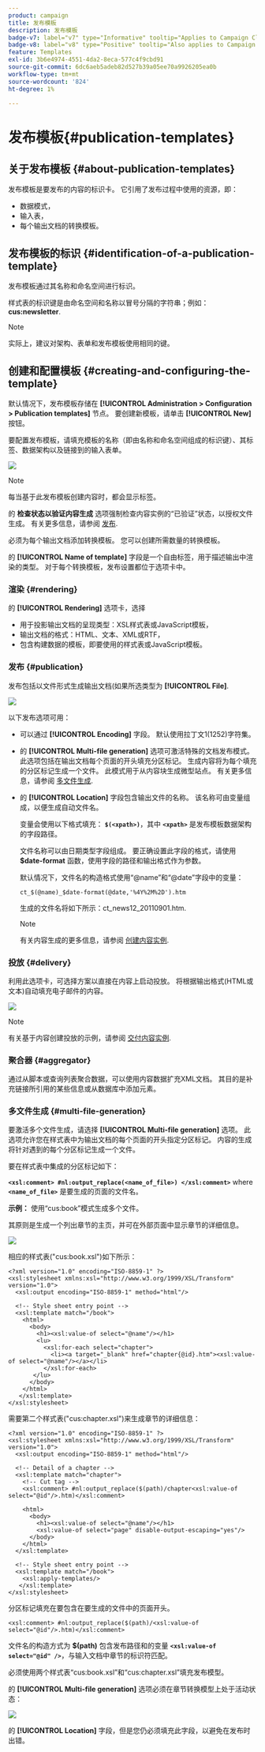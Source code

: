 ```yaml
---
product: campaign
title: 发布模板
description: 发布模板
badge-v7: label="v7" type="Informative" tooltip="Applies to Campaign Classic v7"
badge-v8: label="v8" type="Positive" tooltip="Also applies to Campaign v8"
feature: Templates
exl-id: 3b6e4974-4551-4da2-8eca-577c4f9cbd91
source-git-commit: 6dc6aeb5adeb82d527b39a05ee70a9926205ea0b
workflow-type: tm+mt
source-wordcount: '824'
ht-degree: 1%

---
```


# 发布模板{#publication-templates}



## 关于发布模板 {#about-publication-templates}

发布模板是要发布的内容的标识卡。 它引用了发布过程中使用的资源，即：

* 数据模式，
* 输入表，
* 每个输出文档的转换模板。

## 发布模板的标识 {#identification-of-a-publication-template}

发布模板通过其名称和命名空间进行标识。

样式表的标识键是由命名空间和名称以冒号分隔的字符串；例如： **cus:newsletter**.

>[!NOTE]
>
>实际上，建议对架构、表单和发布模板使用相同的键。

## 创建和配置模板 {#creating-and-configuring-the-template}

默认情况下，发布模板存储在 **[!UICONTROL Administration > Configuration > Publication templates]** 节点。 要创建新模板，请单击 **[!UICONTROL New]** 按钮。

要配置发布模板，请填充模板的名称（即由名称和命名空间组成的标识键）、其标签、数据架构以及链接到的输入表单。

![](assets/d_ncs_content_model.png)

>[!NOTE]
>
>每当基于此发布模板创建内容时，都会显示标签。

的 **检查状态以验证内容生成** 选项强制检查内容实例的“已验证”状态，以授权文件生成。 有关更多信息，请参阅 [发布](#publication).

必须为每个输出文档添加转换模板。 您可以创建所需数量的转换模板。

的 **[!UICONTROL Name of template]** 字段是一个自由标签，用于描述输出中渲染的类型。 对于每个转换模板，发布设置都位于选项卡中。

### 渲染 {#rendering}

的 **[!UICONTROL Rendering]** 选项卡，选择

* 用于投影输出文档的呈现类型：XSL样式表或JavaScript模板，
* 输出文档的格式：HTML、文本、XML或RTF，
* 包含构建数据的模板，即要使用的样式表或JavaScript模板。

### 发布 {#publication}

发布包括以文件形式生成输出文档(如果所选类型为 **[!UICONTROL File]**.

![](assets/d_ncs_content_model2.png)

以下发布选项可用：

* 可以通过 **[!UICONTROL Encoding]** 字段。 默认使用拉丁文1(1252)字符集。
* 的 **[!UICONTROL Multi-file generation]** 选项可激活特殊的文档发布模式。 此选项包括在输出文档每个页面的开头填充分区标记。 生成内容将为每个填充的分区标记生成一个文件。 此模式用于从内容块生成微型站点。 有关更多信息，请参阅 [多文件生成](#multi-file-generation).
* 的 **[!UICONTROL Location]** 字段包含输出文件的名称。 该名称可由变量组成，以便生成自动文件名。

   变量会使用以下格式填充： **`$(<xpath>)`**，其中 **`<xpath>`** 是发布模板数据架构的字段路径。

   文件名称可以由日期类型字段组成。 要正确设置此字段的格式，请使用 **$date-format** 函数，使用字段的路径和输出格式作为参数。

   默认情况下，文件名的构造格式使用“@name”和“@date”字段中的变量：

   ```
   ct_$(@name)_$date-format(@date,'%4Y%2M%2D').htm
   ```

   生成的文件名将如下所示：ct_news12_20110901.htm.

   >[!NOTE]
   >
   >有关内容生成的更多信息，请参阅 [创建内容实例](using-a-content-template.md#creating-a-content-instance).

### 投放 {#delivery}

利用此选项卡，可选择方案以直接在内容上启动投放。 将根据输出格式(HTML或文本)自动填充电子邮件的内容。

![](assets/d_ncs_content_model3.png)

>[!NOTE]
>
>有关基于内容创建投放的示例，请参阅 [交付内容实例](using-a-content-template.md#delivering-a-content-instance).

### 聚合器 {#aggregator}

通过从脚本或查询列表聚合数据，可以使用内容数据扩充XML文档。 其目的是补充链接所引用的某些信息或从数据库中添加元素。

### 多文件生成 {#multi-file-generation}

要激活多个文件生成，请选择 **[!UICONTROL Multi-file generation]** 选项。 此选项允许您在样式表中为输出文档的每个页面的开头指定分区标记。 内容的生成将针对遇到的每个分区标记生成一个文件。

要在样式表中集成的分区标记如下：

**`<xsl:comment> #nl:output_replace(<name_of_file>) </xsl:comment>`** where **`<name_of_file>`** 是要生成的页面的文件名。

**示例：** 使用“cus:book”模式生成多个文件。

其原则是生成一个列出章节的主页，并可在外部页面中显示章节的详细信息。

![](assets/d_ncs_content_chunk.png)

相应的样式表(&quot;cus:book.xsl&quot;)如下所示：

```
<?xml version="1.0" encoding="ISO-8859-1" ?>
<xsl:stylesheet xmlns:xsl="http://www.w3.org/1999/XSL/Transform" version="1.0">
  <xsl:output encoding="ISO-8859-1" method="html"/>

  <!-- Style sheet entry point -->
  <xsl:template match="/book">
    <html>
      <body>
        <h1><xsl:value-of select="@name"/></h1>
        <lu>
          <xsl:for-each select="chapter">
            <li><a target="_blank" href="chapter{@id}.htm"><xsl:value-of select="@name"/></a></li>  
          </xsl:for-each>
       </lu>
      </body>
    </html>
   </xsl:template>
</xsl:stylesheet>
```

需要第二个样式表(&quot;cus:chapter.xsl&quot;)来生成章节的详细信息：

```
<?xml version="1.0" encoding="ISO-8859-1" ?>
<xsl:stylesheet xmlns:xsl="http://www.w3.org/1999/XSL/Transform" version="1.0">
  <xsl:output encoding="ISO-8859-1" method="html"/>

  <!-- Detail of a chapter -->
  <xsl:template match="chapter">
    <!-- Cut tag -->   
    <xsl:comment> #nl:output_replace($(path)/chapter<xsl:value-of select="@id"/>.htm)</xsl:comment>
    
    <html>
      <body>
        <h1><xsl:value-of select="@name"/></h1>
        <xsl:value-of select="page" disable-output-escaping="yes"/>
      </body>
    </html>
  </xsl:template>

  <!-- Style sheet entry point -->
  <xsl:template match="/book">
    <xsl:apply-templates/>
   </xsl:template>
</xsl:stylesheet>
```

分区标记填充在要包含在要生成的文件中的页面开头。

```
<xsl:comment> #nl:output_replace($(path)/<xsl:value-of select="@id"/>.htm)</xsl:comment>
```

文件名的构造方式为 **$(path)** 包含发布路径和的变量 **`<xsl:value-of select="@id" />`**，与输入文档中章节的标识符匹配。

必须使用两个样式表“cus:book.xsl”和“cus:chapter.xsl”填充发布模型。

的 **[!UICONTROL Multi-file generation]** 选项必须在章节转换模型上处于活动状态：

![](assets/d_ncs_content_chunk2.png)

的 **[!UICONTROL Location]** 字段，但是您仍必须填充此字段，以避免在发布时出错。
